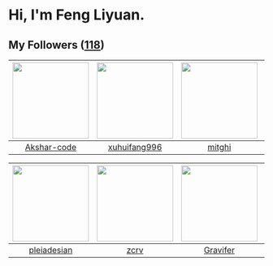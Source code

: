 # Hi, I'm Feng Liyuan.

## My Followers ([118](https://github.com/SunRunAway?tab=followers))

| <img src="https://avatars.githubusercontent.com/u/59618640?v=4" width="150" height="150" /> | <img src="https://avatars.githubusercontent.com/u/50138288?v=4" width="150" height="150" /> | <img src="https://avatars.githubusercontent.com/u/55898975?v=4" width="150" height="150" /> | <img src="https://avatars.githubusercontent.com/u/52882128?v=4" width="150" height="150" /> |
| :-----------------------------------------------------------------------------------------: | :-----------------------------------------------------------------------------------------: | :-----------------------------------------------------------------------------------------: | :-----------------------------------------------------------------------------------------: |
|                        [Akshar-code](https://github.com/Akshar-code)                        |                       [xuhuifang996](https://github.com/xuhuifang996)                       |                             [mitghi](https://github.com/mitghi)                             |                      [markovicmarco](https://github.com/markovicmarco)                      |

| <img src="https://avatars.githubusercontent.com/u/46620760?v=4" width="150" height="150" /> | <img src="https://avatars.githubusercontent.com/u/119645983?v=4" width="150" height="150" /> | <img src="https://avatars.githubusercontent.com/u/44160838?v=4" width="150" height="150" /> | <img src="https://avatars.githubusercontent.com/u/57785890?v=4" width="150" height="150" /> |
| :-----------------------------------------------------------------------------------------: | :------------------------------------------------------------------------------------------: | :-----------------------------------------------------------------------------------------: | :-----------------------------------------------------------------------------------------: |
|                        [pleiadesian](https://github.com/pleiadesian)                        |                                [zcrv](https://github.com/zcrv)                               |                           [Gravifer](https://github.com/Gravifer)                           |                            [toum120](https://github.com/toum120)                            |